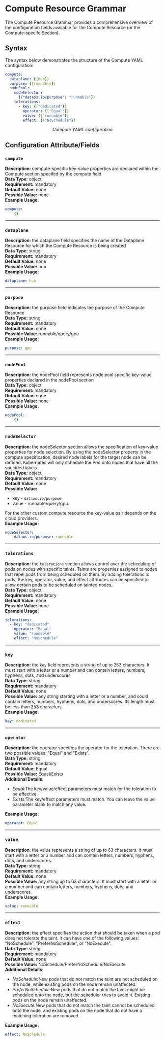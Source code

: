 # Compute Resource Grammar

The Compute Resource Grammar provides a comprehensive overview of the configuration fields available for the Compute Resource (or the Compute-specifc Section).

## Syntax
The syntax below demonstrates the structure of the Compute YAML configuration:

```yaml
compute:
  dataplane: {{hub}}
  purpose: {{runnable}}
  nodePool:
    nodeSelector:
      {{"dataos.io/purpose": "runnable"}}
    tolerations:
      - key: {{"dedicated"}}
        operator: {{"Equal"}}
        value: {{"runnable"}}
        effect: {{"NoSchedule"}}
```
<center><i> Compute YAML configuration </i></center>

## Configuration Attribute/Fields

### **`compute`**
<b>Description:</b> compute-specific key-value properties are declared within the Compute section specifed by the compute field <br>
<b>Data Type:</b> object <br>
<b>Requirement:</b> mandatory <br>
<b>Default Value:</b> none <br>
<b>Possible Value:</b> none <br>
<b>Example Usage:</b>
```yaml
compute: 
    {}
```
---

### **`dataplane`**
<b>Description:</b> the dataplane field specifies the name of the Dataplane Resource for which the Compute Resource is being created <br>
<b>Data Type:</b> string <br>
<b>Requirement:</b> mandatory <br>
<b>Default Value:</b> none <br>
<b>Possible Value:</b> hub <br>
<b>Example Usage:</b>
```yaml
dataplane: hub 
```
---

### **`purpose`**
<b>Description:</b> the purpose field indicates the purpose of the Compute Resource <br>
<b>Data Type:</b> string <br>
<b>Requirement:</b> mandatory <br>
<b>Default Value:</b> none <br>
<b>Possible Value:</b> runnable/query/gpu <br>
<b>Example Usage:</b>
```yaml
purpose: gpu 
```
---

### **`nodePool`**
<b>Description:</b> the nodePool field represents node pool specific key-value properties declared in the nodePool section<br>
<b>Data Type:</b> object <br>
<b>Requirement:</b> mandatory <br>
<b>Default Value:</b> none <br>
<b>Possible Value:</b> none <br>
<b>Example Usage:</b>
```yaml
nodePool: 
    {}
```
---

### **`nodeSelector`**
<b>Description:</b> the nodeSelector section allows the specification of key-value properties for node selection. By using the nodeSelector property in the compute specification, desired node labels for the target node can be defined. Kubernetes will only schedule the Pod onto nodes that have all the specified labels. <br>
<b>Data Type:</b> object <br>
<b>Requirement:</b> mandatory <br>
<b>Default Value:</b> none <br>
<b>Possible Value:</b> <br>
  - key - `dataos.io/purpose` 
  - value - runnable/query/gpu. 
  
  For the other custom compute resource the key-value pair depends on the cloud providers. <br>
<b>Example Usage:</b>
```yaml
nodeSelector: 
    dataos.io/purpose: runnable 
```
---

### **`tolerations`**
<b>Description:</b> the `tolerations` section allows control over the scheduling of pods on nodes with specific taints. Taints are properties assigned to nodes that repel pods from being scheduled on them. By adding tolerations to pods, the key, operator, value, and effect attributes can be specified to allow certain pods to be scheduled on tainted nodes. <br>
<b>Data Type:</b> object <br>
<b>Requirement:</b> mandatory <br>
<b>Default Value:</b> none <br>
<b>Possible Value:</b> none <br>
<b>Example Usage:</b>
```yaml
tolerations:
  - key: "dedicated" 
    operator: "Equal" 
    value: "runnable" 
    effect: "NoSchedule" 
```
---

### **`key`**
<b>Description:</b> the `key` field represents a string of up to 253 characters. It must start with a letter or a number and can contain letters, numbers, hyphens, dots, and underscores<br>
<b>Data Type:</b> string <br>
<b>Requirement:</b> mandatory <br>
<b>Default Value:</b> none <br>
<b>Possible Value:</b> any string starting with a letter or a number, and could contain letters, numbers, hyphens, dots, and underscores. Its length must be less than 253 characters<br>
<b>Example Usage:</b>
```yaml
key: dedicated 
```
---

### **`operator`**
<b>Description:</b> the operator specifies the operator for the toleration. There are two possible values: "Equal" and "Exists". <br>
<b>Data Type:</b> string <br>
<b>Requirement:</b> mandatory <br>
<b>Default Value:</b> Equal <br>
<b>Possible Value:</b> Equal/Exists <br>
<b>Additional Details:</b><br>
- <i>Equal:</i>The key/value/effect parameters must match for the toleration to be effective.<br>
- <i>Exists:</i>The key/effect parameters must match. You can leave the value parameter blank to match any value.<br>

<b>Example Usage:</b>
```yaml
operator: Equal 
```
---

### **`value`**
<b>Description:</b> the value represents a string of up to 63 characters. It must start with a letter or a number and can contain letters, numbers, hyphens, dots, and underscores. <br>
<b>Data Type:</b> string <br>
<b>Requirement:</b> mandatory <br>
<b>Default Value:</b> none <br>
<b>Possible Value:</b> any string up to 63 characters. It must start with a letter or a number and can contain letters, numbers, hyphens, dots, and underscores. <br>
<b>Example Usage:</b>
```yaml
value: runnable 
```
---

### **`effect`**
<b>Description:</b> the effect specifies the action that should be taken when a pod does not tolerate the taint. It can have one of the following values: "NoSchedule", "PreferNoSchedule", or "NoExecute". <br>
<b>Data Type:</b> string <br>
<b>Requirement:</b> mandatory <br>
<b>Default Value:</b> none <br>
<b>Possible Value:</b> NoSchedule/PreferNoSchedule/NoExecute <br>
<b>Additional Details:</b><br>
- <i>NoSchedule:</i>New pods that do not match the taint are not scheduled on the node, while existing pods on the node remain unaffected.<br>
- <i>PreferNoSchedule:</i>New pods that do not match the taint might be scheduled onto the node, but the scheduler tries to avoid it. Existing pods on the node remain unaffected.<br>
- <i>NoExecute:</i>New pods that do not match the taint cannot be scheduled onto the node, and existing pods on the node that do not have a matching toleration are removed.<br>

<b>Example Usage:</b>
```yaml
effect: NoSchedule 
```